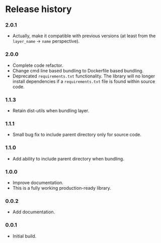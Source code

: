 # Release history

### 2.0.1
* Actually, make it compatible with previous versions 
  (at least from the `layer_name` -> `name` perspective).

### 2.0.0
* Complete code refactor.
* Change cmd line based bundling to Dockerfile based bundling.
* Deprecated `requirements.txt` functionality. The library will no longer
install dependencies if a `requirements.txt` file is found within source code.

### 1.1.3
* Retain dist-utils when bundling layer.

### 1.1.1
* Small bug fix to include parent directory only for source code.

### 1.1.0
* Add ability to include parent directory when bundling.

### 1.0.0
* Improve documentation.
* This is a fully working production-ready library.

### 0.0.2
* Add documentation.

### 0.0.1
* Initial build.
